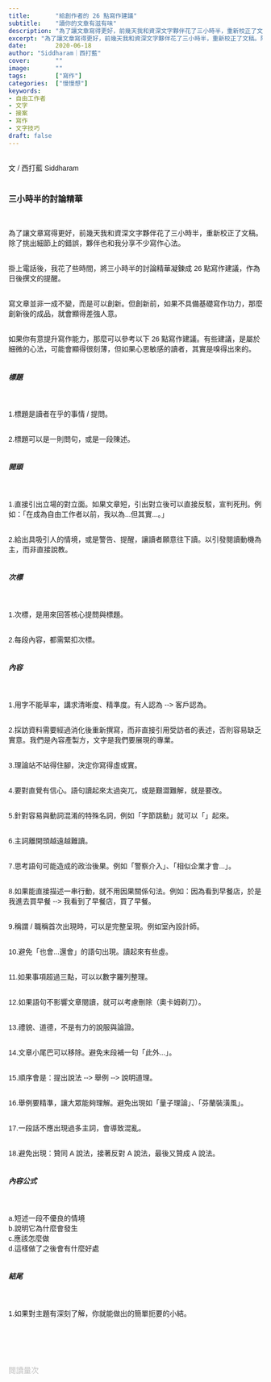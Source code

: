 ```yaml
---
title:       "給創作者的 26 點寫作建議"
subtitle:    "讀你的文章有滋有味"
description: "為了讓文章寫得更好，前幾天我和資深文字夥伴花了三小時半，重新校正了文稿。除了挑出細節上的錯誤，夥伴也和我分享不少寫作心法。掛上電話後，我花了些時間，將三小時半的討論精華凝鍊成 26 點寫作建議，作為日後撰文的提醒..."
excerpt: "為了讓文章寫得更好，前幾天我和資深文字夥伴花了三小時半，重新校正了文稿。除了挑出細節上的錯誤，夥伴也和我分享不少寫作心法。掛上電話後，我花了些時間，將三小時半的討論精華凝鍊成 26 點寫作建議，作為日後撰文的提醒..."
date:        2020-06-18
author: "Siddharam｜西打藍"
cover:       ""
image:       ""
tags:        ["寫作"]
categories:  ["慢慢想"]
keywords:
- 自由工作者
- 文字
- 接案
- 寫作
- 文字技巧
draft: false
---
```


<article style="font-family: 'Noto Sans TC', '微軟正黑體', sans-serif; font-weight: 300;">

<br>文 / 西打藍 Siddharam<br><br>

<h3 class="article-h1-color">三小時半的討論精華</h3><br>

為了讓文章寫得更好，前幾天我和資深文字夥伴花了三小時半，重新校正了文稿。除了挑出細節上的錯誤，夥伴也和我分享不少寫作心法。<br><br>

掛上電話後，我花了些時間，將三小時半的討論精華凝鍊成 26 點寫作建議，作為日後撰文的提醒。<br><br>

寫文章並非一成不變，而是可以創新。但創新前，如果不具備基礎寫作功力，那麼創新後的成品，就會顯得差強人意。<br><br>

如果你有意提升寫作能力，那麼可以參考以下 26 點寫作建議。有些建議，是屬於細微的心法，可能會顯得很刻薄，但如果心思敏感的讀者，其實是嗅得出來的。<br><br>

<h5 class="article-h1-color">標題</h5><br>

1.標題是讀者在乎的事情 / 提問。<br><br>

2.標題可以是一則問句，或是一段陳述。<br><br>



<h5 class="article-h1-color">開頭</h5><br>

1.直接引出立場的對立面。如果文章短，引出對立後可以直接反駁，宣判死刑。例如：「在成為自由工作者以前，我以為...但其實...。」<br><br>

2.給出具吸引人的情境，或是警告、提醒，讓讀者願意往下讀。以引發閱讀動機為主，而非直接說教。<br><br>



<h5 class="article-h1-color">次標</h5><br>

1.次標，是用來回答核心提問與標題。<br><br>

2.每段內容，都需緊扣次標。<br><br>



<h5 class="article-h1-color">內容</h5><br>

1.用字不能草率，講求清晰度、精準度。有人認為 --> 客戶認為。<br><br>

2.採訪資料需要經過消化後重新撰寫，而非直接引用受訪者的表述，否則容易缺乏實意。我們是內容產製方，文字是我們要展現的專業。<br><br>

3.理論站不站得住腳，決定你寫得虛或實。<br><br>

4.要對直覺有信心。語句讀起來太過突兀，或是艱澀難解，就是要改。<br><br>

5.針對容易與動詞混淆的特殊名詞，例如「字節跳動」就可以「」起來。<br><br>

6.主詞離開頭越遠越難讀。<br><br>

7.思考語句可能造成的政治後果。例如「警察介入」、「相似企業才會...」。<br><br>

8.如果能直接描述一串行動，就不用因果關係句法。例如：因為看到早餐店，於是我進去買早餐 --> 我看到了早餐店，買了早餐。<br><br>

9.稱謂 / 職稱首次出現時，可以是完整呈現。例如室內設計師。<br><br>

10.避免「也會...還會」的語句出現。讀起來有些虛。<br><br>

11.如果事項超過三點，可以以數字羅列整理。<br><br>

12.如果語句不影響文章閱讀，就可以考慮刪除（奧卡姆剃刀）。<br><br>

13.禮貌、道德，不是有力的說服與論證。<br><br>

14.文章小尾巴可以移除。避免末段補一句「此外...」。<br><br>

15.順序會是：提出說法 --> 舉例 --> 說明道理。<br><br>

16.舉例要精準，讓大眾能夠理解。避免出現如「量子理論」、「芬蘭裝潢風」。<br><br>

17.一段話不應出現過多主詞，會導致混亂。<br><br>

18.避免出現：贊同 A 說法，接著反對 A 說法，最後又贊成 A 說法。<br><br>

<h5 class="article-h1-color">內容公式</h5><br>

a.短述一段不優良的情境<br>
b.說明它為什麼會發生<br>
c.應該怎麼做<br>
d.這樣做了之後會有什麼好處<br><br>



<h5 class="article-h1-color">結尾</h5><br>

1.如果對主題有深刻了解，你就能做出的簡單扼要的小結。<br><br>


<br><br><br>

</article>

<div style="color: #bfbfbf; font-size: 15px;" id="busuanzi_container_page_pv">
  閱讀量<span id="busuanzi_value_page_pv"></span>次
</div>

<script src="../../js/post.js"></script>




